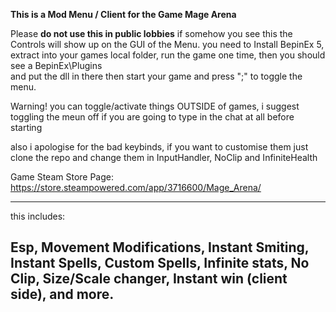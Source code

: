 **This is a Mod Menu / Client for the Game Mage Arena**

Please **do not use this in public lobbies** if somehow you see this
the Controls will show up on the GUI of the Menu.
you need to Install BepinEx 5, extract into your games local folder, 
run the game one time, then you should see a BepinEx\Plugins\
and put the dll in there then start your game and press
";" to toggle the menu.

Warning! you can toggle/activate things OUTSIDE of games, i suggest toggling
the meun off if you are going to type in the chat at all before starting

also i apologise for the bad keybinds, if you want to customise them 
just clone the repo and change them in InputHandler, NoClip and InfiniteHealth

Game Steam Store Page:
https://store.steampowered.com/app/3716600/Mage_Arena/

---------------------------
this includes:

Esp,
Movement Modifications,
Instant Smiting,
Instant Spells,
Custom Spells,
Infinite stats,
No Clip,
Size/Scale changer,
Instant win (client side),
and more.
----------------------------
